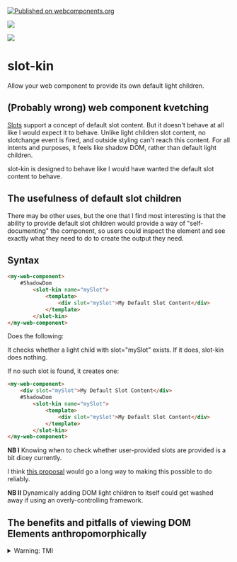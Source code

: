 [![Published on webcomponents.org](https://img.shields.io/badge/webcomponents.org-published-blue.svg)](https://www.webcomponents.org/element/slot-kin)

<a href="https://nodei.co/npm/slot-kin/"><img src="https://nodei.co/npm/slot-kin.png"></a>

<img src="https://badgen.net/bundlephobia/minzip/slot-kin">

# slot-kin

Allow your web component to provide its own default light children.

## (Probably wrong) web component kvetching

[Slots](https://developer.mozilla.org/en-US/docs/Web/Web_Components/Using_templates_and_slots#Adding_flexibility_with_slots) support a concept of default slot content.  But it doesn't behave at all like I would expect it to behave.  Unlike light children slot content, no slotchange event is fired, and outside styling can't reach this content.  For all intents and purposes, it feels like shadow DOM, rather than default light children. 

slot-kin is designed to behave like I would have wanted the default slot content to behave.

## The usefulness of default slot children

There may be other uses, but the one that I find most interesting is that the ability to provide default slot children would provide a way of "self-documenting" the component, so users could inspect the element and see exactly what they need to do to create the output they need.


## Syntax

```html
<my-web-component>
    #ShadowDom
        <slot-kin name="mySlot">
            <template>
                <div slot="mySlot">My Default Slot Content</div>
            </template>
        </slot-kin>
</my-web-component>
```
Does the following:

It checks whether a light child with slot="mySlot" exists.  If it does, slot-kin does nothing.  

If no such slot is found, it creates one:

```html
<my-web-component>
    <div slot="mySlot">My Default Slot Content</div>
    #ShadowDom
        <slot-kin name="mySlot">
            <template>
                <div slot="mySlot">My Default Slot Content</div>
            </template>
        </slot-kin>
</my-web-component>
```

**NB I** Knowing when to check whether user-provided slots are provided is a bit dicey currently.

I think [this proposal](https://github.com/w3c/webcomponents/issues/809) would go a long way to making this possible to do reliably.

**NB II**  Dynamically adding DOM light children to itself could get washed away if using an overly-controlling framework.

## The benefits and pitfalls of viewing DOM Elements anthropomorphically 

<details>
  <summary>Warning:  TMI</summary>

Just in case anyone actually read the previous sentence and made a connection I didn't intend:  The previous sentence was typed as a kind of afterthought.  

I was really focused at the time on a parallel issue of how to handle passing the same children downward through multiple slot elements without deleting / adding (still not sure what the proper way to do that is), which seems not good for performance reasons.  

I was going to give it the name "slot-nik", based on the Urban Dictionary definition:  

>Someone whose fanatical devotion to or reverent need for the deliberation of minutia slows you down, especially in some kind of line.

I decided against it, because it seemed it might have slightly negative overtones to a particular ethnic group.

This made me think about the opposite direction, so I thought it would make sense to name this element slot-kin, which seemed more friendly in nature to the same ethnic group, and actually fit the description of what this element is trying to achieve quite nicely.

I had no conscious intention of bringing up any other disturbing connotations, and it isn't at all fair to lay that on anyone.  I can't rule out the possibility that my subsconscious was playing tricks on me, so apologies.

I think it is quite natural, after working with the DOM for a number of years, to think of those elements as concious beings, as it makes reasoning about them quite a bit easier, at least for me.  I find it a nice way to add a little humor to the situation, too, when appropriate.  The fact that there are "parents" and "children" and "siblings" makes the comparison almost unavoidable, I would think.

This tendency only increases dramatically in our current situation, where names of custom elements need to be unique.  This kind of forces you to think long and hard about what the name should be, which is something any soon-to-be parent can relate to.  Perhaps this psychological attachment / malady will diminish as [Scoped Custom Element Registries](https://github.com/w3c/webcomponents/issues/716) allows you essentially only have to choose the [first and middle name of your baby](https://www.youtube.com/watch?v=QxbJJ995Vjo), closer to the situation with actual babies, more or less. 

I realize now that when you combine all these things together, all sorts of unfair comparisons can be made, like "hiding children in the shadows from a big bad framework", or comparisons to the frightning phrase "we will replace you".  Who knows if that's a factor in why I never developed a fondness for a popular framework of the day, perhaps irrationally so?  It's great when what feels right actually [is right](https://www.infoq.com/news/2019/04/real-world-framework-benchmark/?utm_source=sumome&utm_medium=twitter&utm_campaign=sumome_share).  All those dying DOM elements, all that tough programming prerequisites in order to achieve 1/16th the performance.  [Great job, developer community!](https://www.youtube.com/watch?v=YgYEuJ5u1K0)

Perhaps it has caused me to become overly biased in favor of hiding (via display:none) rather than deleting children when no longer needed at least for the moment, in order to hold on to their "memories".  This might not always be the right choice, especially on a low-memory device.  Polymer got that right -- [support both](https://polymer-library.polymer-project.org/2.0/docs/devguide/templates#dom-if).  It makes a world of a difference, in my experience, in a desktop setting, that they support hiding.  That is probably my pet peeve when it comes to gas guzzler in the room.  

All this thinking brings me back to a personal story, and taking comfort in the observation that I'm probably not alone in this tendency of thinking  hyper-anthropomorphically, and that it isn't limited to DOM Elements.

When I was growing up, my fairly recently deceased mother used to recount a story where she had a pleasant dream where she was cutting me up into pieces, and wasn't worried about it at all, because she knew she would be able to put me back together again.  When she woke up, she (recursively) felt guilty about *not* feeling guilty about it.

Then she realized she was projecting me onto her Fortran program she was improving at work.  There was no word for it at the time -- I guess she was "refactoring" her program, and me both, which is a good representation of how devoted she was to raising me right.

So I guess this component, such as it is, is in loving memory to her.  

</details>

 









